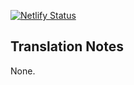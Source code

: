 [![Netlify Status](https://api.netlify.com/api/v1/badges/568acde2-a5fe-4b4c-b020-991a10c7f1b1/deploy-status)](https://app.netlify.com/sites/wai-mobile/deploys)

## Translation Notes

None.
